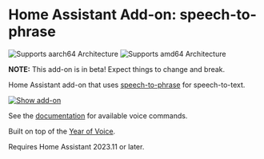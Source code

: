 # Home Assistant Add-on: speech-to-phrase

![Supports aarch64 Architecture][aarch64-shield] ![Supports amd64 Architecture][amd64-shield]

**NOTE:** This add-on is in beta! Expect things to change and break.

Home Assistant add-on that uses [speech-to-phrase](https://github.com/OHF-voice/speech-to-phrase) for speech-to-text.

[![Show add-on](https://my.home-assistant.io/badges/supervisor_addon.svg)](https://my.home-assistant.io/redirect/supervisor_addon/?addon=47701997_speech-to-phrase&repository_url=https%3A%2F%2Fgithub.com%2Frhasspy%2Fhassio-addons)

See the [documentation](DOCS.md) for available voice commands.

Built on top of the [Year of Voice](https://www.home-assistant.io/blog/2022/12/20/year-of-voice/).

Requires Home Assistant 2023.11 or later.

[aarch64-shield]: https://img.shields.io/badge/aarch64-yes-green.svg
[amd64-shield]: https://img.shields.io/badge/amd64-yes-green.svg
[armv7-shield]: https://img.shields.io/badge/armv7-no-red.svg
[armhf-shield]: https://img.shields.io/badge/armhf-no-red.svg
[i386-shield]: https://img.shields.io/badge/i386-no-red.svg
